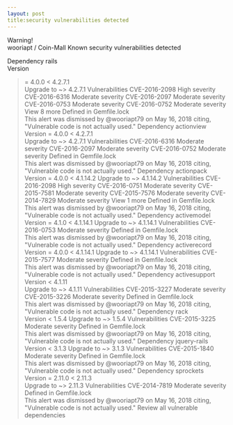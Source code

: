 ```yaml
---
layout: post
title:security vulnerabilities detected
---
```



Warning!	
wooriapt / Coin-Mall
Known security vulnerabilities detected

Dependency
rails	
Version
>= 4.0.0 < 4.2.7.1	
Upgrade to
~> 4.2.7.1
Vulnerabilities
CVE-2016-2098 High severity
CVE-2016-6316 Moderate severity
CVE-2016-2097 Moderate severity
CVE-2016-0753 Moderate severity
CVE-2016-0752 Moderate severity
View 8 more
Defined in
Gemfile.lock	
	This alert was dismissed by @wooriapt79 on May 16, 2018 citing, "Vulnerable code is not actually used."
Dependency
actionview	
Version
>= 4.0.0 < 4.2.7.1	
Upgrade to
~> 4.2.7.1
Vulnerabilities
CVE-2016-6316 Moderate severity
CVE-2016-2097 Moderate severity
CVE-2016-0752 Moderate severity
Defined in
Gemfile.lock	
	This alert was dismissed by @wooriapt79 on May 16, 2018 citing, "Vulnerable code is not actually used."
Dependency
actionpack	
Version
>= 4.0.0 < 4.1.14.2	
Upgrade to
~> 4.1.14.2
Vulnerabilities
CVE-2016-2098 High severity
CVE-2016-0751 Moderate severity
CVE-2015-7581 Moderate severity
CVE-2015-7576 Moderate severity
CVE-2014-7829 Moderate severity
View 1 more
Defined in
Gemfile.lock	
	This alert was dismissed by @wooriapt79 on May 16, 2018 citing, "Vulnerable code is not actually used."
Dependency
activemodel	
Version
>= 4.1.0 < 4.1.14.1	
Upgrade to
~> 4.1.14.1
Vulnerabilities
CVE-2016-0753 Moderate severity
Defined in
Gemfile.lock	
	This alert was dismissed by @wooriapt79 on May 16, 2018 citing, "Vulnerable code is not actually used."
Dependency
activerecord	
Version
>= 4.0.0 < 4.1.14.1	
Upgrade to
~> 4.1.14.1
Vulnerabilities
CVE-2015-7577 Moderate severity
Defined in
Gemfile.lock	
	This alert was dismissed by @wooriapt79 on May 16, 2018 citing, "Vulnerable code is not actually used."
Dependency
activesupport	
Version
< 4.1.11	
Upgrade to
~> 4.1.11
Vulnerabilities
CVE-2015-3227 Moderate severity
CVE-2015-3226 Moderate severity
Defined in
Gemfile.lock	
	This alert was dismissed by @wooriapt79 on May 16, 2018 citing, "Vulnerable code is not actually used."
Dependency
rack	
Version
< 1.5.4	
Upgrade to
~> 1.5.4
Vulnerabilities
CVE-2015-3225 Moderate severity
Defined in
Gemfile.lock	
	This alert was dismissed by @wooriapt79 on May 16, 2018 citing, "Vulnerable code is not actually used."
Dependency
jquery-rails	
Version
< 3.1.3	
Upgrade to
~> 3.1.3
Vulnerabilities
CVE-2015-1840 Moderate severity
Defined in
Gemfile.lock	
	This alert was dismissed by @wooriapt79 on May 16, 2018 citing, "Vulnerable code is not actually used."
Dependency
sprockets	
Version
>= 2.11.0 < 2.11.3	
Upgrade to
~> 2.11.3
Vulnerabilities
CVE-2014-7819 Moderate severity
Defined in
Gemfile.lock	
	This alert was dismissed by @wooriapt79 on May 16, 2018 citing, "Vulnerable code is not actually used."
Review all vulnerable dependencies
